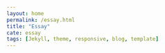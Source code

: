 ```yaml
---
layout: home
permalink: /essay.html
title: "Essay"
cate: essay
tags: [Jekyll, theme, responsive, blog, template]
---
```

